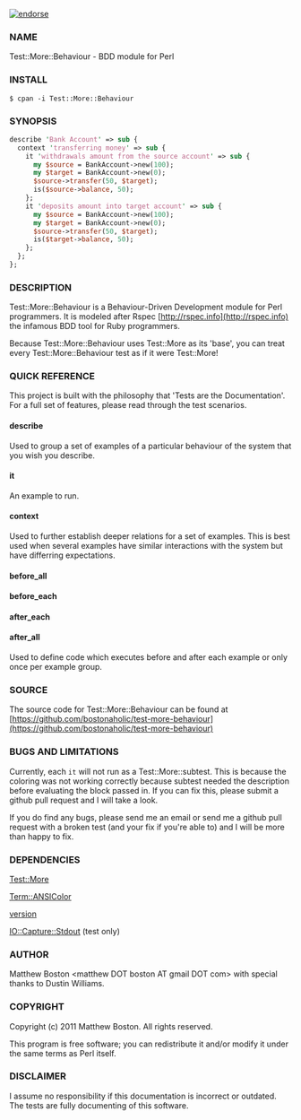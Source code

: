 [![endorse](http://api.coderwall.com/bostonaholic/endorsecount.png)](http://coderwall.com/bostonaholic)

### NAME ###

Test::More::Behaviour - BDD module for Perl

### INSTALL ###

```
$ cpan -i Test::More::Behaviour
```

### SYNOPSIS ###

``` perl
describe 'Bank Account' => sub {
  context 'transferring money' => sub {
    it 'withdrawals amount from the source account' => sub {
      my $source = BankAccount->new(100);
      my $target = BankAccount->new(0);
      $source->transfer(50, $target);
      is($source->balance, 50);
    };
    it 'deposits amount into target account' => sub {
      my $source = BankAccount->new(100);
      my $target = BankAccount->new(0);
      $source->transfer(50, $target);
      is($target->balance, 50);
    };
  };
};
```

### DESCRIPTION ###

Test::More::Behaviour is a Behaviour-Driven Development module for Perl
programmers.  It is modeled after Rspec [http://rspec.info](http://rspec.info) the infamous BDD tool for Ruby programmers.

Because Test::More::Behaviour uses Test::More as its 'base', you can treat every Test::More::Behaviour test as if it were Test::More!

### QUICK REFERENCE ###

This project is built with the philosophy that 'Tests are the Documentation'.  For a full set of features, please read through the test scenarios.

#### describe ####

Used to group a set of examples of a particular behaviour of the system that you wish you describe.

#### it ####

An example to run.

#### context ####

Used to further establish deeper relations for a set of examples.  This is best used when several examples have similar interactions with the system but have differring expectations.

#### before_all ####

#### before_each ####

#### after_each ####

#### after_all ####

Used to define code which executes before and after each example or only once per example group.

### SOURCE ###

The source code for Test::More::Behaviour can be found at [https://github.com/bostonaholic/test-more-behaviour](https://github.com/bostonaholic/test-more-behaviour)

### BUGS AND LIMITATIONS ###

Currently, each `it` will not run as a Test::More::subtest.  This is because the coloring was not working correctly because subtest needed the description before evaluating the block passed in.  If you can fix this, please submit a github pull request and I will take a look.

If you do find any bugs, please send me an email or send me a github pull request with a broken test (and your fix if you're able to) and I will be more than happy to fix.

### DEPENDENCIES ###

[Test::More](http://search.cpan.org/~mschwern/Test-Simple-0.98/lib/Test/More.pm)

[Term::ANSIColor](http://search.cpan.org/~rra/Term-ANSIColor-3.01/ANSIColor.pm)

[version](http://search.cpan.org/~jpeacock/version-0.93/lib/version.pod)

[IO::Capture::Stdout](http://search.cpan.org/~reynolds/IO-Capture-0.05/lib/IO/Capture/Stdout.pm) (test only)

### AUTHOR ###

Matthew Boston &lt;matthew DOT boston AT gmail DOT com&gt; with special thanks to Dustin Williams.

### COPYRIGHT ###

Copyright (c) 2011 Matthew Boston.  All rights reserved.

This program is free software; you can redistribute it and/or modify
it under the same terms as Perl itself.

### DISCLAIMER ###

I assume no responsibility if this documentation is incorrect or outdated.  The tests are fully documenting of this software.
